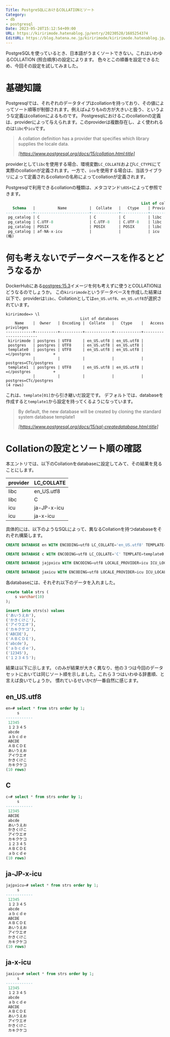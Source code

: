 ```yaml
---
Title: PostgreSQLにおけるCOLLATIONとソート
Category:
- db
- postgresql
Date: 2023-05-28T15:12:54+09:00
URL: https://kiririmode.hatenablog.jp/entry/20230528/1685254374
EditURL: https://blog.hatena.ne.jp/kiririmode/kiririmode.hatenablog.jp/atom/entry/820878482936375187
---
```


PostgreSQLを使っているとき、日本語がうまくソートできない。これはいわゆるCOLLATION (照合順序)の設定によります。
色々とこの順番を設定できるため、今回その設定を試してみました。

# 基礎知識

Postgresqlでは、それぞれのデータタイプはcollationを持っており、その値によってソート順等が制御されます。例えば`a`よりも`b`の方が大きいと扱う、というような定義はcollationによるものです。
Postgresqlにおけるこのcollationの定義は、providerによって与えられます。このproviderは複数存在し、よく使われるのは`libc`や`icu`です。

> A collation definition has a provider that specifies which library supplies the locale data.
>
> <cite>[https://www.postgresql.org/docs/15/collation.html:title]</cite>

providerとして`libc`を使用する場合、環境変数`LC_COLLATE`および`LC_CTYPE`にて実際のcollationが定義されます。一方で、`icu`を使用する場合は、当該ライブラリによって定義されるcollatorの名称によってcollationが定義されます。

Postgresqlで利用できるcollationの種類は、メタコマンド`\dOS+`によって参照できます。

```sql
                                                            List of collations
   Schema   |          Name          |  Collate   |   Ctype    | Provider | Deterministic? |                 Description
------------+------------------------+------------+------------+----------+----------------+----------------------------------------------
 pg_catalog | C                      | C          | C          | libc     | yes            | standard C collation
 pg_catalog | C.UTF-8                | C.UTF-8    | C.UTF-8    | libc     | yes            |
 pg_catalog | POSIX                  | POSIX      | POSIX      | libc     | yes            | standard POSIX collation
 pg_catalog | af-NA-x-icu            |            |            | icu      | yes            | Afrikaans (Namibia)
(略)
```

# 何も考えないでデータベースを作るとどうなるか

DockerHubにある[postgres:15.3](https://hub.docker.com/_/postgres)イメージを何も考えずに使うとCOLLATIONはどうなるのでしょうか。
この`kiririmode`というデータベースを作成した結果は以下で、providerは`libc`、Collationとしては`en_US.utf8`、`en_US.utf8`が選択されています。

```sqls
kiririmode=> \l
                                 List of databases
    Name    |  Owner   | Encoding |  Collate   |   Ctype    |   Access privileges
------------+----------+----------+------------+------------+-----------------------
 kiririmode | postgres | UTF8     | en_US.utf8 | en_US.utf8 |
 postgres   | postgres | UTF8     | en_US.utf8 | en_US.utf8 |
 template0  | postgres | UTF8     | en_US.utf8 | en_US.utf8 | =c/postgres          +
            |          |          |            |            | postgres=CTc/postgres
 template1  | postgres | UTF8     | en_US.utf8 | en_US.utf8 | =c/postgres          +
            |          |          |            |            | postgres=CTc/postgres
(4 rows)
```

これは、`template[01]`から引き継いだ設定です。
デフォルトでは、databaseを作成すると`template1`から設定を持ってくるようになっています。

> By default, the new database will be created by cloning the standard system database template1
>
> <cite>[https://www.postgresql.org/docs/15/sql-createdatabase.html:title]</cite>

# Collationの設定とソート順の確認

本エントリでは、以下のCollationをdatabaseに設定してみて、その結果を見ることにします。

<!-- textlint-disable -->

| provider | LC_COLLATE |
| --- | --- |
| libc | en_US.utf8 |
| libc | C |
| icu | ja-JP-x-icu |
| icu | ja-x-icu |

<!-- textlint-enable -->

具体的には、以下のようなSQLによって、異なるCollationを持つdatabaseをそれぞれ構築します。

```sql
CREATE DATABASE en WITH ENCODING=utf8 LC_COLLATE='en_US.utf8' TEMPLATE=template0;

CREATE DATABASE c WITH ENCODING=utf8 LC_COLLATE='C' TEMPLATE=template0;

CREATE DATABASE jajpxicu WITH ENCODING=utf8 LOCALE_PROVIDER=icu ICU_LOCALE='ja-JP-x-icu' TEMPLATE=template0;

CREATE DATABASE jaxicu WITH ENCODING=utf8 LOCALE_PROVIDER=icu ICU_LOCALE='ja-x-icu' TEMPLATE=template0;
```

各databaseには、それぞれ以下のデータを入れました。

```sql
create table strs (
    s varchar(10)
);

insert into strs(s) values
('あいうえお'),
('かきくけこ'),
('アイウエオ'),
('カキクケコ'),
('ABCDE'),
('ＡＢＣＤＥ'),
('abcde'),
('ａｂｃｄｅ'),
('12345'),
('１２３４５');
```

結果は以下に示します。
`C`のみが結果が大きく異なり、他の３つは今回のデータセットにおいては同じソート順を示しました。これら３つはいわゆる辞書順、と言えば良いでしょうか。
慣れているせいか`C`が一番自然に感じます。

<!-- textlint-disable -->
## en_US.utf8
<!-- textlint-enable -->

```sql
en=# select * from strs order by 1;
     s
------------
 12345
 １２３４５
 abcde
 ａｂｃｄｅ
 ABCDE
 ＡＢＣＤＥ
 あいうえお
 アイウエオ
 かきくけこ
 カキクケコ
(10 rows)
```

## C

```sql
c=# select * from strs order by 1;
     s
------------
 12345
 ABCDE
 abcde
 あいうえお
 かきくけこ
 アイウエオ
 カキクケコ
 １２３４５
 ＡＢＣＤＥ
 ａｂｃｄｅ
(10 rows)
```

## ja-JP-x-icu

```sql
jajpxicu=# select * from strs order by 1;
     s
------------
 12345
 １２３４５
 abcde
 ａｂｃｄｅ
 ABCDE
 ＡＢＣＤＥ
 あいうえお
 アイウエオ
 かきくけこ
 カキクケコ
(10 rows)
```

## ja-x-icu

```sql
jaxicu=# select * from strs order by 1;
     s
------------
 12345
 １２３４５
 abcde
 ａｂｃｄｅ
 ABCDE
 ＡＢＣＤＥ
 あいうえお
 アイウエオ
 かきくけこ
 カキクケコ
```
